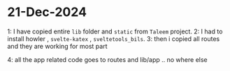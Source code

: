 
# 21-Dec-2024

1: I have copied entire `lib` folder and `static` from `Taleem` project.
2: I had to install howler , `svelte-katex` , `sveltetools_bils`.
3: then i copied all routes and they are working for most part

4: all the app related code goes to routes and lib/app .. no where else
